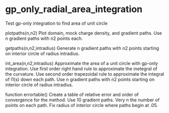 # gp_only_radial_area_integration
Test gp-only integration to find area of unit circle 

plotpaths(n,n2)
Plot domain, mock charge density, and gradient paths.
Use n gradient paths with n2 points each.

getpaths(n,n2,intradius)
Generate n gradient paths with n2 points starting on interior circle of radius intradius.

int_area(n,n2,intradius)
Approximate the area of a unit circle with gp-only integration. 
Use first order right hand rule to approximate the inetegral of the curvature.
Use second order trapezoidal rule to approximate the integral of l1(s) down each path.
Use n gradient paths with n2 points starting on interior circle of radius intradius.

function errortable()
Create a table of relative error and order of convergence for the method.
Use 10 gradient paths. Very n the number of points on each path.
Fix radius of interior circle where paths begin at .05.


